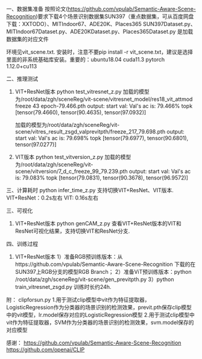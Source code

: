 一、数据集准备
按照论文(https://github.com/vpulab/Semantic-Aware-Scene-Recognition)要求下载4个场景识别数据集SUN397（重点数据集，可从百度网盘下载：XXTODO）、MITIndoor67、ADE20K、Places365 
SUN397Dataset.py、MITIndoor67Dataset.py、ADE20KDataset.py、Places365Dataset.py 是加载数据集的对应文件

环境见vit_scene.txt. 安装时，注意不要pip install -r vit_scene.txt，建议是选择里面的非系统基础库安装。重要的：ubuntu18.04 cuda11.3 pytorch 1.12.0+cu113

二、推理测试
1. VIT+ResNet版本
   python test_vitresnet_z.py 
   加载的模型为/root/data/zgh/sceneReg/vit-scene/vitresnet_model/res18_vit_attmod freeze 43 epoch-79.466.pth 
   output:
    start val:
    Val's ac is: 79.466%
    topk [tensor(79.4660), tensor(90.4635), tensor(97.0932)] 
    
   加载的模型为/root/data/zgh/sceneReg/vit-scene/vitres_result_zsgd_valprevitpth/freeze_217_79.698.pth
   output:
    start val:
    Val's ac is: 79.698%
    topk [tensor(79.6977), tensor(90.6801), tensor(97.0277)] 

2. VIT版本
   python test_vitversion_z.py 
   加载的模型为/root/data/zgh/sceneReg/vit-scene/vitversion/7_d_c_freeze_99_79.239.pth 
   output:
    start val:
    Val's ac is: 79.083%
    topk [tensor(79.0831), tensor(90.3678), tensor(96.9572)] 

三、计算耗时
   python infer_time_z.py 
   支持切换VIT+ResNet、VIT版本. 
   VIT+ResNet：0.2s左右 
   VIT: 0.16s左右
    

三、可视化 
1. VIT+ResNet版本 
   python genCAM_z.py 
   查看VIT+ResNet版本的VIT和ResNet可视化结果，支持切换VIT和ResNet分支. 


四、训练过程
1. VIT+ResNet版本
1）准备RGB预训练版本：从https://github.com/vpulab/Semantic-Aware-Scene-Recognition 下载的在SUN397上RGB分支的模型RGB Branch；
2）准备ViT预训练版本：python /root/data/zgh/sceneReg/vit-scene/gen_previtpth.py 
3）python train_vitresnet_zsgd.py 训练时长约24h. 

附：
clipforsun.py
1.用于测试clip模型中vit作为特征提取器，LogisticRegression作为分类器的场景识别的检测效果，previt.pth保存clip模型中的vit模型，lr.model保存对应的LogisticRegression模型
2.用于测试clip模型中vit作为特征提取器，SVM作为分类器的场景识别的检测效果，svm.model保存的对应模型

感谢：
https://github.com/vpulab/Semantic-Aware-Scene-Recognition
https://github.com/openai/CLIP
